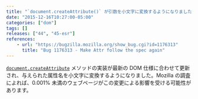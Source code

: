 ```yaml
---
title: "`document.createAttribute()` が引数を小文字に変換するようになりました"
date: "2015-12-16T10:27:00-05:00"
categories: ["dom"]
tags: []
releases: ["44", "45-esr"]
references:
    - url: "https://bugzilla.mozilla.org/show_bug.cgi?id=1176313"
      title: "Bug 1176313 - Make Attr follow the spec again"
---
```

[`document.createAttribute`](https://developer.mozilla.org/docs/Web/API/Document/createAttribute) メソッドの実装が最新の DOM 仕様に合わせて更新され、与えられた属性名を小文字に変換するようになりました。Mozilla の調査によれば、0.001% 未満のウェブページがこの変更による影響を受ける可能性があります。

